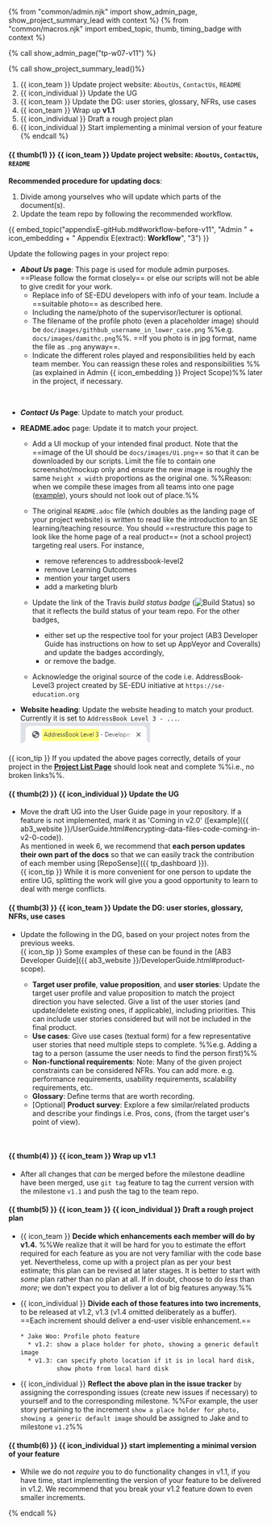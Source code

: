 {% from "common/admin.njk" import show_admin_page, show_project_summary_lead with context %}
{% from "common/macros.njk" import embed_topic, thumb, timing_badge with context %}



{% call show_admin_page("tp-w07-v11") %}
<div id="main">

{% call show_project_summary_lead()%}
1. {{ icon_team }} Update project website: `AboutUs`, `ContactUs`, `README`
1. {{ icon_individual }} Update the UG
1. {{ icon_team }} Update the DG: user stories, glossary, NFRs, use cases
1. {{ icon_team }} Wrap up **v1.1**
1. {{ icon_individual }} Draft a rough project plan
1. {{ icon_individual }} Start implementing a minimal version of your feature
{% endcall %}

<div id="body">

#### {{ thumb(1) }} {{ icon_team }} Update project website: `AboutUs`, `ContactUs`, `README`

<box type="info">

**Recommended procedure for updating docs**:

1. Divide among yourselves who will update which parts of the document(s).
1. Update the team repo by following the recommended workflow.

{{ embed_topic("appendixE-gitHub.md#workflow-before-v11", "Admin " + icon_embedding + " Appendix E(extract): **Workflow**", "3") }}

</box>

Update the following pages in your project repo:

* **_About Us_ page**:
  This page is used for module admin purposes. ==Please follow the format closely== or else our scripts will not be able to give credit for your work.
  * Replace info of SE-EDU developers with info of your team. Include a ==suitable photo== as described <trigger trigger="click" for="modal:mid-v12-photo">here</trigger>.
  * Including the name/photo of the supervisor/lecturer is optional.
  * The filename of the profile photo (even a placeholder image) should be `doc/images/githbub_username_in_lower_case.png` %%e.g. `docs/images/damithc.png`%%. ==If you photo is in jpg format, name the file as `.png` anyway==.
  * Indicate the different roles played and responsibilities held by each team member. You can reassign these <trigger trigger="click" for="modal:midv11-rolesAndResponsibilities">roles and responsibilities %%(as explained in Admin {{ icon_embedding }} Project Scope)%%</trigger> later in the project, if necessary.

<modal large title="Admin {{ icon_embedding }} Choosing a profile photo" id="modal:mid-v12-photo">
  <include src="tp-deliverables-website.mbdf#profile-photo"/>
</modal>

<modal large title="Admin {{ icon_embedding }} Project Scope (extract): roles and responsibilities" id="modal:midv11-rolesAndResponsibilities">
  <include src="tp-expectations.md#roles"/>
</modal>

* **_Contact Us_ Page**: Update to match your product.

* **README.adoc** page: Update it to match your project.

  * Add a UI mockup of your intended final product.
    Note that the ==image of the UI should be `docs/images/Ui.png`== so that it can be downloaded by our scripts. Limit the file to contain one screenshot/mockup only and ensure the new image is roughly the same `height x width` proportions as the original one. %%Reason: when we compile these images from all teams into one page ([example](projectList.html)), yours should not look out of place.%%

  * The original `README.adoc` file (which doubles as the landing page of your project website) is written to read like the introduction to an SE learning/teaching resource. You should ==restructure this page to look like the home page of a real product== (not a school project) targeting real users. For instance,
    * remove references to addressbook-level2
    * remove Learning Outcomes
    * mention your target users
    * add a marketing blurb

  * Update the link of the Travis _build status badge_ (<img src="https://travis-ci.org/se-edu/addressbook-level3.svg?branch=master" alt="Build Status">) so that it reflects the build status of your team repo. For the other badges,
    * either set up the respective tool for your project (AB3 Developer Guide has instructions on how to set up AppVeyor and Coveralls) and update the badges accordingly,
    * or remove the badge.

  * Acknowledge the original source of the code i.e. AddressBook-Level3 project created by SE-EDU initiative at `https://se-education.org`

* **Website heading**: Update the website heading to match your product. Currently it is set to `AddressBook Level 3 - ...`.<br>
    <img src="images/addressBookWebsiteHeading.png" />

<box>

{{ icon_tip }} If you updated the above pages correctly, details of your project in the [**Project List Page**](projectList.html) should look neat and complete %%i.e., no broken links%%.
</box>

#### {{ thumb(2) }} {{ icon_individual }} Update the UG

* Move the draft UG into the User Guide page in your repository. If a feature is not implemented, mark it as 'Coming in v2.0' ([example]({{ ab3_website }}/UserGuide.html#encrypting-data-files-code-coming-in-v2-0-code)).<br>
  As <trigger trigger="click" for="modal:v11-divideDocs">mentioned in week 6</trigger>, we recommend that **each person updates their own part of the docs** so that we can easily track the contribution of each member using [RepoSense]({{ tp_dashboard }}).<br>
  {{ icon_tip }} While it is more convenient for one person to update the entire UG, splitting the work will give you a good opportunity to learn to deal with merge conflicts.

<modal large title="About Dividing Documentation Work" id="modal:v11-divideDocs">
  <include src="tp-w06-mid-v11.md#divideDocs"/>
</modal>

#### {{ thumb(3) }} {{ icon_team }} Update the DG: user stories, glossary, NFRs, use cases

* Update the following in the DG, based on your project notes from the previous weeks.<br>
  {{ icon_tip }} Some examples of these can be found in the [AB3 Developer Guide]({{ ab3_website }}/DeveloperGuide.html#product-scope).

  * **Target user profile**, **value proposition**, and <trigger trigger="click" for="modal:v10-userstories">**user stories**</trigger>: Update the target user profile and value proposition to match the project direction you have selected. Give a list of the user stories (and update/delete existing ones, if applicable), including priorities. This can include user stories considered but will not be included in the final product.
  * <trigger trigger="click" for="modal:v10-usecases">**Use cases**</trigger>: Give use cases (textual form) for a few representative user stories that need multiple steps to complete. %%e.g. Adding a tag to a person (assume the user needs to find the person first)%%
  * <trigger trigger="click" for="modal:v10-nfr">**Non-functional requirements**</trigger>:
    Note: Many of the given project constraints can be considered NFRs. You can add more. e.g. performance requirements, usability requirements, scalability requirements, etc.
  * <trigger trigger="click" for="modal:v10-glossary">**Glossary**</trigger>: Define terms that are worth recording.
  *  [Optional] <trigger trigger="click" for="modal:v10-prodsurveys">**Product survey**</trigger>: Explore a few similar/related products and describe your findings i.e. Pros, cons, (from the target user's point of view).

<modal large title="Textbook {{ icon_embedding }} Specifying Requirements → Use Cases" id="modal:v10-usecases">
  <include src="../book/specifyingRequirements/useCases/introduction/unit-inElsewhere-asFlat.md" boilerplate />
</modal>

<modal large title="Textbook {{ icon_embedding }}" id="modal:v10-nfr">
  <include src="../book/requirements/nonFunctionalRequirements/unit-inElsewhere-asFlat.md" boilerplate/>
</modal>

<modal title="Textbook {{ icon_embedding }}" id="modal:v10-glossary">
  <include src="../book/specifyingRequirements/glossary/what/unit-inElsewhere-asFlat.md" boilerplate/>
</modal>

<modal title="Textbook {{ icon_embedding }}" id="modal:v10-prodsurveys">
  <include src="../book/gatheringRequirements/productSurveys/unit-inElsewhere-asFlat.md" boilerplate/>
</modal>

#### {{ thumb(4) }} {{ icon_team }} Wrap up v1.1

* After all changes that _can_ be merged before the milestone deadline have been merged, use `git tag` feature to tag the current version with the milestone `v1.1` and push the tag to the team repo.


#### {{ thumb(5) }} {{ icon_team }} {{ icon_individual }} Draft a rough project plan

* {{ icon_team }} **Decide which enhancements each member will do by v1.4.** %%We realize that it will be hard for you to estimate the effort required for each feature as you are not very familiar with the code base yet. Nevertheless, come up with a project plan as per your best estimate; this plan can be revised at later stages. It is better to start with _some_ plan rather than no plan at all. If in doubt, choose to do _less_ than _more_; we don't expect you to deliver a lot of big features anyway.%%
* {{ icon_individual }} **Divide each of those features into two increments**, to be released at v1.2, v1.3 (v1.4 omitted deliberately as a buffer). ==Each increment should deliver a end-user visible enhancement.==
  ```
  * Jake Woo: Profile photo feature
    * v1.2: show a place holder for photo, showing a generic default image
    * v1.3: can specify photo location if it is in local hard disk,
            show photo from local hard disk
  ```

* {{ icon_individual }} **Reflect the above plan in the issue tracker** by assigning the corresponding issues (create new issues if necessary) to yourself and to the corresponding milestone. %%For example, the user story pertaining to the increment `show a place holder for photo, showing a generic default image` should be assigned to Jake and to milestone `v1.2`%%

#### {{ thumb(6) }} {{ icon_individual }} start implementing a minimal version of your feature

* While we do not _require_ you to do functionality changes in v1.1, if you have time, start implementing the version of your feature to be delivered in v1.2. We recommend that you break your v1.2 feature down to even smaller increments.


</div>
</div>

{% endcall %}
